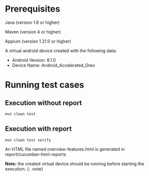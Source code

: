 # Prerequisites
Java (version 1.8 or higher)

Maven (version 4 or higher)

Appium (version 1.21.0 or higher)

A virtual android device created with the following data:

- Android Version: 8.1.0
- Device Name: Android_Accelerated_Oreo

# Running test cases

## Execution without report
`mvn clean test`

## Execution with report
`mvn clean test verify`

An HTML file named overview-features.html is generated in report/cucumber-html-reports

**Note:** the created virtual device should be running before starting the execution.
{: .note}
